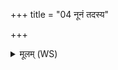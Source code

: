 +++
title = "04 नूनं तदस्य"

+++
<details><summary>मूलम् (WS)</summary>

नूनं तदस्य गव्यं हिनोत महो देवस्य पूर्व्यस्य महि ।  
एष जज्ञे बहुभिः साकमित्था पूर्वादर्द्दादविथुरश्च सन्नु ॥ ५ ॥
</details>